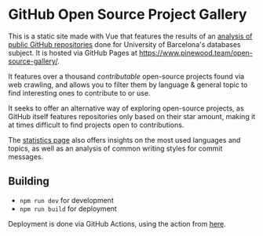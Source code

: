 # GitHub Open Source Project Gallery

This is a static site made with Vue that features the results of an [analysis of public GitHub repositories](https://github.com/PinewoodPip/GitHubScraper) done for University of Barcelona's databases subject. It is hosted via GitHub Pages at https://www.pinewood.team/open-source-gallery/.

It features over a thousand *contributable* open-source projects found via web crawling, and allows you to filter them by language & general topic to find interesting ones to contribute to or use.

It seeks to offer an alternative way of exploring open-source projects, as GitHub itself features repositories only based on their star amount, making it at times difficult to find projects open to contributions.

The [statistics page](https://www.pinewood.team/open-source-gallery/statistics) also offers insights on the most used languages and topics, as well as an analysis of common writing styles for commit messages.

## Building

- `npm run dev` for development
- `npm run build` for deployment

Deployment is done via GitHub Actions, using the action from [here](https://dev.to/daslaw/deploying-a-vite-app-to-github-pages-using-github-actions-a-step-by-step-guide-2p4h).
